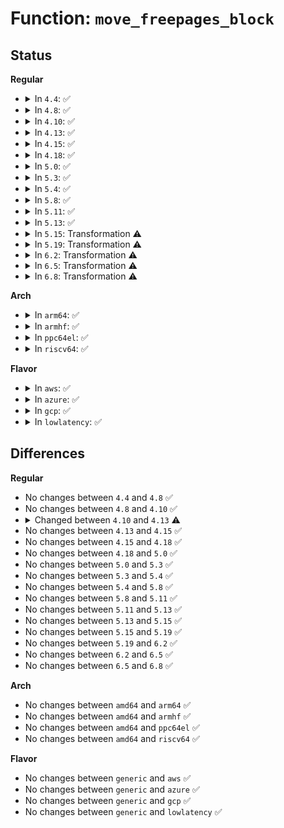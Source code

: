 # Function: <code>move_freepages_block</code>

## Status
<b>Regular</b>
<ul>
<li>
<details>
<summary>In <code>4.4</code>: ✅</summary>

```c
int move_freepages_block(struct zone *zone, struct page *page, int migratetype);
```

**Collision:** Unique Global

**Inline:** No

**Transformation:** False

**Instances:**

```
In mm/page_alloc.c (ffffffff81192a50)
Location: mm/page_alloc.c:1512
Inline: False
Direct callers:
  - mm/page_alloc.c:get_page_from_freelist
  - mm/page_alloc.c:__alloc_pages_nodemask
  - mm/page_isolation.c:unset_migratetype_isolate
  - mm/page_isolation.c:start_isolate_page_range
```
**Symbols:**

```
ffffffff81192a50-ffffffff81192b55: move_freepages_block (STB_GLOBAL)
```
</details>
</li>
<li>
<details>
<summary>In <code>4.8</code>: ✅</summary>

```c
int move_freepages_block(struct zone *zone, struct page *page, int migratetype);
```

**Collision:** Unique Global

**Inline:** No

**Transformation:** False

**Instances:**

```
In mm/page_alloc.c (ffffffff811a8360)
Location: mm/page_alloc.c:1871
Inline: False
Direct callers:
  - mm/page_alloc.c:__alloc_pages_slowpath
  - mm/page_alloc.c:get_page_from_freelist
  - mm/page_alloc.c:__rmqueue
  - mm/page_isolation.c:start_isolate_page_range
  - mm/page_isolation.c:unset_migratetype_isolate
```
**Symbols:**

```
ffffffff811a8360-ffffffff811a8469: move_freepages_block (STB_GLOBAL)
```
</details>
</li>
<li>
<details>
<summary>In <code>4.10</code>: ✅</summary>

```c
int move_freepages_block(struct zone *zone, struct page *page, int migratetype);
```

**Collision:** Unique Global

**Inline:** No

**Transformation:** False

**Instances:**

```
In mm/page_alloc.c (ffffffff811b8730)
Location: mm/page_alloc.c:1890
Inline: False
Direct callers:
  - mm/page_alloc.c:get_page_from_freelist
  - mm/page_alloc.c:__rmqueue
  - mm/page_alloc.c:unreserve_highatomic_pageblock
  - mm/page_isolation.c:start_isolate_page_range
  - mm/page_isolation.c:unset_migratetype_isolate
```
**Symbols:**

```
ffffffff811b8730-ffffffff811b8838: move_freepages_block (STB_GLOBAL)
```
</details>
</li>
<li>
<details>
<summary>In <code>4.13</code>: ✅</summary>

```c
int move_freepages_block(struct zone *zone, struct page *page, int migratetype, int *num_movable);
```

**Collision:** Unique Global

**Inline:** No

**Transformation:** False

**Instances:**

```
In mm/page_alloc.c (ffffffff811c04e0)
Location: mm/page_alloc.c:1908
Inline: False
Direct callers:
  - mm/page_alloc.c:get_page_from_freelist
  - mm/page_alloc.c:__rmqueue
  - mm/page_alloc.c:unreserve_highatomic_pageblock
  - mm/page_isolation.c:start_isolate_page_range
  - mm/page_isolation.c:unset_migratetype_isolate
```
**Symbols:**

```
ffffffff811c04e0-ffffffff811c061c: move_freepages_block (STB_GLOBAL)
```
</details>
</li>
<li>
<details>
<summary>In <code>4.15</code>: ✅</summary>

```c
int move_freepages_block(struct zone *zone, struct page *page, int migratetype, int *num_movable);
```

**Collision:** Unique Global

**Inline:** No

**Transformation:** False

**Instances:**

```
In mm/page_alloc.c (ffffffff811d4fc0)
Location: mm/page_alloc.c:1946
Inline: False
Direct callers:
  - mm/page_alloc.c:get_page_from_freelist
  - mm/page_alloc.c:unreserve_highatomic_pageblock
  - mm/page_alloc.c:steal_suitable_fallback
  - mm/page_isolation.c:start_isolate_page_range
  - mm/page_isolation.c:unset_migratetype_isolate
```
**Symbols:**

```
ffffffff811d4fc0-ffffffff811d50fc: move_freepages_block (STB_GLOBAL)
```
</details>
</li>
<li>
<details>
<summary>In <code>4.18</code>: ✅</summary>

```c
int move_freepages_block(struct zone *zone, struct page *page, int migratetype, int *num_movable);
```

**Collision:** Unique Global

**Inline:** No

**Transformation:** False

**Instances:**

```
In mm/page_alloc.c (ffffffff811f63f0)
Location: mm/page_alloc.c:2055
Inline: False
Direct callers:
  - mm/page_alloc.c:get_page_from_freelist
  - mm/page_alloc.c:unreserve_highatomic_pageblock
  - mm/page_alloc.c:steal_suitable_fallback
  - mm/page_isolation.c:start_isolate_page_range
  - mm/page_isolation.c:unset_migratetype_isolate
```
**Symbols:**

```
ffffffff811f63f0-ffffffff811f654f: move_freepages_block (STB_GLOBAL)
```
</details>
</li>
<li>
<details>
<summary>In <code>5.0</code>: ✅</summary>

```c
int move_freepages_block(struct zone *zone, struct page *page, int migratetype, int *num_movable);
```

**Collision:** Unique Global

**Inline:** No

**Transformation:** False

**Instances:**

```
In mm/page_alloc.c (ffffffff812086d0)
Location: mm/page_alloc.c:2095
Inline: False
Direct callers:
  - mm/page_alloc.c:get_page_from_freelist
  - mm/page_alloc.c:unreserve_highatomic_pageblock
  - mm/page_alloc.c:steal_suitable_fallback
  - mm/page_isolation.c:start_isolate_page_range
  - mm/page_isolation.c:unset_migratetype_isolate
```
**Symbols:**

```
ffffffff812086d0-ffffffff8120882c: move_freepages_block (STB_GLOBAL)
```
</details>
</li>
<li>
<details>
<summary>In <code>5.3</code>: ✅</summary>

```c
int move_freepages_block(struct zone *zone, struct page *page, int migratetype, int *num_movable);
```

**Collision:** Unique Global

**Inline:** No

**Transformation:** False

**Instances:**

```
In mm/page_alloc.c (ffffffff8126eb30)
Location: mm/page_alloc.c:2274
Inline: False
Direct callers:
  - mm/page_alloc.c:get_page_from_freelist
  - mm/page_alloc.c:unreserve_highatomic_pageblock
  - mm/page_alloc.c:steal_suitable_fallback
  - mm/page_isolation.c:start_isolate_page_range
  - mm/page_isolation.c:unset_migratetype_isolate
```
**Symbols:**

```
ffffffff8126eb30-ffffffff8126ec81: move_freepages_block (STB_GLOBAL)
```
</details>
</li>
<li>
<details>
<summary>In <code>5.4</code>: ✅</summary>

```c
int move_freepages_block(struct zone *zone, struct page *page, int migratetype, int *num_movable);
```

**Collision:** Unique Global

**Inline:** No

**Transformation:** False

**Instances:**

```
In mm/page_alloc.c (ffffffff8127d970)
Location: mm/page_alloc.c:2265
Inline: False
Direct callers:
  - mm/page_alloc.c:get_page_from_freelist
  - mm/page_alloc.c:unreserve_highatomic_pageblock
  - mm/page_alloc.c:steal_suitable_fallback
  - mm/page_isolation.c:start_isolate_page_range
  - mm/page_isolation.c:unset_migratetype_isolate
```
**Symbols:**

```
ffffffff8127d970-ffffffff8127dac1: move_freepages_block (STB_GLOBAL)
```
</details>
</li>
<li>
<details>
<summary>In <code>5.8</code>: ✅</summary>

```c
int move_freepages_block(struct zone *zone, struct page *page, int migratetype, int *num_movable);
```

**Collision:** Unique Global

**Inline:** No

**Transformation:** False

**Instances:**

```
In mm/page_alloc.c (ffffffff812afa90)
Location: mm/page_alloc.c:2337
Inline: False
Direct callers:
  - mm/page_alloc.c:unreserve_highatomic_pageblock
  - mm/page_alloc.c:steal_suitable_fallback
  - mm/page_isolation.c:unset_migratetype_isolate
  - mm/page_isolation.c:set_migratetype_isolate
```
**Symbols:**

```
ffffffff812afa90-ffffffff812afbe1: move_freepages_block (STB_GLOBAL)
```
</details>
</li>
<li>
<details>
<summary>In <code>5.11</code>: ✅</summary>

```c
int move_freepages_block(struct zone *zone, struct page *page, int migratetype, int *num_movable);
```

**Collision:** Unique Global

**Inline:** No

**Transformation:** False

**Instances:**

```
In mm/page_alloc.c (ffffffff812bb730)
Location: mm/page_alloc.c:2415
Inline: False
Direct callers:
  - mm/page_alloc.c:unreserve_highatomic_pageblock
  - mm/page_alloc.c:steal_suitable_fallback
  - mm/page_isolation.c:unset_migratetype_isolate
  - mm/page_isolation.c:set_migratetype_isolate
```
**Symbols:**

```
ffffffff812bb730-ffffffff812bb88c: move_freepages_block (STB_GLOBAL)
```
</details>
</li>
<li>
<details>
<summary>In <code>5.13</code>: ✅</summary>

```c
int move_freepages_block(struct zone *zone, struct page *page, int migratetype, int *num_movable);
```

**Collision:** Unique Global

**Inline:** No

**Transformation:** False

**Instances:**

```
In mm/page_alloc.c (ffffffff812c0780)
Location: mm/page_alloc.c:2467
Inline: False
Direct callers:
  - mm/page_alloc.c:get_page_from_freelist
  - mm/page_alloc.c:unreserve_highatomic_pageblock
  - mm/page_alloc.c:steal_suitable_fallback
  - mm/page_isolation.c:start_isolate_page_range
  - mm/page_isolation.c:unset_migratetype_isolate
```
**Symbols:**

```
ffffffff812c0780-ffffffff812c08e3: move_freepages_block (STB_GLOBAL)
```
</details>
</li>
<li>
<details>
<summary>In <code>5.15</code>: Transformation ⚠️</summary>

```c
int move_freepages_block(struct zone *zone, struct page *page, int migratetype, int *num_movable);
```

**Collision:** Unique Global

**Inline:** No

**Transformation:** True

**Instances:**

```
In mm/page_alloc.c (0)
Location: mm/page_alloc.c:2540
Inline: False
Direct callers:
  - mm/page_alloc.c:get_page_from_freelist
  - mm/page_alloc.c:unreserve_highatomic_pageblock
  - mm/page_alloc.c:steal_suitable_fallback
  - mm/page_isolation.c:start_isolate_page_range
  - mm/page_isolation.c:unset_migratetype_isolate
```
**Symbols:**

```
ffffffff81cbd4d1-ffffffff81cbd518: move_freepages_block.cold (STB_LOCAL)
ffffffff81303630-ffffffff8130383e: move_freepages_block (STB_GLOBAL)
```
</details>
</li>
<li>
<details>
<summary>In <code>5.19</code>: Transformation ⚠️</summary>

```c
int move_freepages_block(struct zone *zone, struct page *page, int migratetype, int *num_movable);
```

**Collision:** Unique Global

**Inline:** No

**Transformation:** True

**Instances:**

```
In mm/page_alloc.c (0)
Location: mm/page_alloc.c:2565
Inline: False
Direct callers:
  - mm/page_alloc.c:get_page_from_freelist
  - mm/page_alloc.c:unreserve_highatomic_pageblock
  - mm/page_alloc.c:steal_suitable_fallback
  - mm/page_isolation.c:unset_migratetype_isolate
```
**Symbols:**

```
ffffffff81e6f4cf-ffffffff81e6f516: move_freepages_block.cold (STB_LOCAL)
ffffffff8136b5a0-ffffffff8136b811: move_freepages_block (STB_GLOBAL)
```
</details>
</li>
<li>
<details>
<summary>In <code>6.2</code>: Transformation ⚠️</summary>

```c
int move_freepages_block(struct zone *zone, struct page *page, int migratetype, int *num_movable);
```

**Collision:** Unique Global

**Inline:** No

**Transformation:** True

**Instances:**

```
In mm/page_alloc.c (0)
Location: mm/page_alloc.c:2644
Inline: False
Direct callers:
  - mm/page_alloc.c:get_page_from_freelist
  - mm/page_alloc.c:unreserve_highatomic_pageblock
  - mm/page_alloc.c:steal_suitable_fallback
  - mm/page_isolation.c:unset_migratetype_isolate
```
**Symbols:**

```
ffffffff8206528a-ffffffff820652d1: move_freepages_block.cold (STB_LOCAL)
ffffffff813e78e0-ffffffff813e7b4f: move_freepages_block (STB_GLOBAL)
```
</details>
</li>
<li>
<details>
<summary>In <code>6.5</code>: Transformation ⚠️</summary>

```c
int move_freepages_block(struct zone *zone, struct page *page, int migratetype, int *num_movable);
```

**Collision:** Unique Global

**Inline:** No

**Transformation:** True

**Instances:**

```
In mm/page_alloc.c (0)
Location: mm/page_alloc.c:1690
Inline: False
Direct callers:
  - mm/page_alloc.c:get_page_from_freelist
  - mm/page_alloc.c:unreserve_highatomic_pageblock
  - mm/page_alloc.c:steal_suitable_fallback
  - mm/page_isolation.c:unset_migratetype_isolate
```
**Symbols:**

```
ffffffff820e4a69-ffffffff820e4ab2: move_freepages_block.cold (STB_LOCAL)
ffffffff8141c9c0-ffffffff8141cc2f: move_freepages_block (STB_GLOBAL)
```
</details>
</li>
<li>
<details>
<summary>In <code>6.8</code>: Transformation ⚠️</summary>

```c
int move_freepages_block(struct zone *zone, struct page *page, int migratetype, int *num_movable);
```

**Collision:** Unique Global

**Inline:** No

**Transformation:** True

**Instances:**

```
In mm/page_alloc.c (0)
Location: mm/page_alloc.c:1653
Inline: False
Direct callers:
  - mm/page_alloc.c:get_page_from_freelist
  - mm/page_alloc.c:unreserve_highatomic_pageblock
  - mm/page_alloc.c:steal_suitable_fallback
  - mm/page_isolation.c:unset_migratetype_isolate
```
**Symbols:**

```
ffffffff821c1704-ffffffff821c174d: move_freepages_block.cold (STB_LOCAL)
ffffffff814494c0-ffffffff8144972c: move_freepages_block (STB_GLOBAL)
```
</details>
</li>
</ul>
<b>Arch</b>
<ul>
<li>
<details>
<summary>In <code>arm64</code>: ✅</summary>

```c
int move_freepages_block(struct zone *zone, struct page *page, int migratetype, int *num_movable);
```

**Collision:** Unique Global

**Inline:** No

**Transformation:** False

**Instances:**

```
In mm/page_alloc.c (ffff800010315240)
Location: mm/page_alloc.c:2265
Inline: False
Direct callers:
  - mm/page_alloc.c:get_page_from_freelist
  - mm/page_alloc.c:unreserve_highatomic_pageblock
  - mm/page_alloc.c:steal_suitable_fallback
  - mm/page_isolation.c:start_isolate_page_range
  - mm/page_isolation.c:unset_migratetype_isolate
```
**Symbols:**

```
ffff800010315240-ffff8000103153f4: move_freepages_block (STB_GLOBAL)
```
</details>
</li>
<li>
<details>
<summary>In <code>armhf</code>: ✅</summary>

```c
int move_freepages_block(struct zone *zone, struct page *page, int migratetype, int *num_movable);
```

**Collision:** Unique Global

**Inline:** No

**Transformation:** False

**Instances:**

```
In mm/page_alloc.c (c052faf8)
Location: mm/page_alloc.c:2265
Inline: False
Direct callers:
  - mm/page_alloc.c:get_page_from_freelist
  - mm/page_alloc.c:unreserve_highatomic_pageblock
  - mm/page_alloc.c:steal_suitable_fallback
  - mm/page_isolation.c:start_isolate_page_range
  - mm/page_isolation.c:unset_migratetype_isolate
```
**Symbols:**

```
c052faf8-c052fc84: move_freepages_block (STB_GLOBAL)
```
</details>
</li>
<li>
<details>
<summary>In <code>ppc64el</code>: ✅</summary>

```c
int move_freepages_block(struct zone *zone, struct page *page, int migratetype, int *num_movable);
```

**Collision:** Unique Global

**Inline:** No

**Transformation:** False

**Instances:**

```
In mm/page_alloc.c (c0000000003e7060)
Location: mm/page_alloc.c:2265
Inline: False
Direct callers:
  - mm/page_alloc.c:get_page_from_freelist
  - mm/page_alloc.c:unreserve_highatomic_pageblock
  - mm/page_alloc.c:unreserve_highatomic_pageblock
  - mm/page_alloc.c:steal_suitable_fallback
  - mm/page_isolation.c:start_isolate_page_range
  - mm/page_isolation.c:unset_migratetype_isolate
```
**Symbols:**

```
c0000000003e7060-c0000000003e7258: move_freepages_block (STB_GLOBAL)
```
</details>
</li>
<li>
<details>
<summary>In <code>riscv64</code>: ✅</summary>

```c
int move_freepages_block(struct zone *zone, struct page *page, int migratetype, int *num_movable);
```

**Collision:** Unique Global

**Inline:** No

**Transformation:** False

**Instances:**

```
In mm/page_alloc.c (ffffffe00021bce0)
Location: mm/page_alloc.c:2265
Inline: False
Direct callers:
  - mm/page_alloc.c:get_page_from_freelist
  - mm/page_alloc.c:unreserve_highatomic_pageblock
  - mm/page_alloc.c:steal_suitable_fallback
  - mm/page_isolation.c:start_isolate_page_range
  - mm/page_isolation.c:unset_migratetype_isolate
```
**Symbols:**

```
ffffffe00021bce0-ffffffe00021be16: move_freepages_block (STB_GLOBAL)
```
</details>
</li>
</ul>
<b>Flavor</b>
<ul>
<li>
<details>
<summary>In <code>aws</code>: ✅</summary>

```c
int move_freepages_block(struct zone *zone, struct page *page, int migratetype, int *num_movable);
```

**Collision:** Unique Global

**Inline:** No

**Transformation:** False

**Instances:**

```
In mm/page_alloc.c (ffffffff81275fc0)
Location: mm/page_alloc.c:2265
Inline: False
Direct callers:
  - mm/page_alloc.c:get_page_from_freelist
  - mm/page_alloc.c:unreserve_highatomic_pageblock
  - mm/page_alloc.c:steal_suitable_fallback
  - mm/page_isolation.c:start_isolate_page_range
  - mm/page_isolation.c:unset_migratetype_isolate
```
**Symbols:**

```
ffffffff81275fc0-ffffffff81276111: move_freepages_block (STB_GLOBAL)
```
</details>
</li>
<li>
<details>
<summary>In <code>azure</code>: ✅</summary>

```c
int move_freepages_block(struct zone *zone, struct page *page, int migratetype, int *num_movable);
```

**Collision:** Unique Global

**Inline:** No

**Transformation:** False

**Instances:**

```
In mm/page_alloc.c (ffffffff81267f10)
Location: mm/page_alloc.c:2265
Inline: False
Direct callers:
  - mm/page_alloc.c:get_page_from_freelist
  - mm/page_alloc.c:unreserve_highatomic_pageblock
  - mm/page_alloc.c:steal_suitable_fallback
  - mm/page_isolation.c:start_isolate_page_range
  - mm/page_isolation.c:unset_migratetype_isolate
```
**Symbols:**

```
ffffffff81267f10-ffffffff81268061: move_freepages_block (STB_GLOBAL)
```
</details>
</li>
<li>
<details>
<summary>In <code>gcp</code>: ✅</summary>

```c
int move_freepages_block(struct zone *zone, struct page *page, int migratetype, int *num_movable);
```

**Collision:** Unique Global

**Inline:** No

**Transformation:** False

**Instances:**

```
In mm/page_alloc.c (ffffffff81273d60)
Location: mm/page_alloc.c:2265
Inline: False
Direct callers:
  - mm/page_alloc.c:get_page_from_freelist
  - mm/page_alloc.c:unreserve_highatomic_pageblock
  - mm/page_alloc.c:steal_suitable_fallback
  - mm/page_isolation.c:start_isolate_page_range
  - mm/page_isolation.c:unset_migratetype_isolate
```
**Symbols:**

```
ffffffff81273d60-ffffffff81273eb1: move_freepages_block (STB_GLOBAL)
```
</details>
</li>
<li>
<details>
<summary>In <code>lowlatency</code>: ✅</summary>

```c
int move_freepages_block(struct zone *zone, struct page *page, int migratetype, int *num_movable);
```

**Collision:** Unique Global

**Inline:** No

**Transformation:** False

**Instances:**

```
In mm/page_alloc.c (ffffffff81283860)
Location: mm/page_alloc.c:2265
Inline: False
Direct callers:
  - mm/page_alloc.c:get_page_from_freelist
  - mm/page_alloc.c:unreserve_highatomic_pageblock
  - mm/page_alloc.c:steal_suitable_fallback
  - mm/page_isolation.c:start_isolate_page_range
  - mm/page_isolation.c:unset_migratetype_isolate
```
**Symbols:**

```
ffffffff81283860-ffffffff812839b1: move_freepages_block (STB_GLOBAL)
```
</details>
</li>
</ul>

## Differences
<b>Regular</b>
<ul>
<li>
No changes between <code>4.4</code> and <code>4.8</code> ✅
</li>
<li>
No changes between <code>4.8</code> and <code>4.10</code> ✅
</li>
<li>
<details>
<summary>Changed between <code>4.10</code> and <code>4.13</code> ⚠️</summary>
<ul>
<li>
<b>Param added. </b>
<code>int *num_movable</code>
</li>
</ul>
</details>
</li>
<li>
No changes between <code>4.13</code> and <code>4.15</code> ✅
</li>
<li>
No changes between <code>4.15</code> and <code>4.18</code> ✅
</li>
<li>
No changes between <code>4.18</code> and <code>5.0</code> ✅
</li>
<li>
No changes between <code>5.0</code> and <code>5.3</code> ✅
</li>
<li>
No changes between <code>5.3</code> and <code>5.4</code> ✅
</li>
<li>
No changes between <code>5.4</code> and <code>5.8</code> ✅
</li>
<li>
No changes between <code>5.8</code> and <code>5.11</code> ✅
</li>
<li>
No changes between <code>5.11</code> and <code>5.13</code> ✅
</li>
<li>
No changes between <code>5.13</code> and <code>5.15</code> ✅
</li>
<li>
No changes between <code>5.15</code> and <code>5.19</code> ✅
</li>
<li>
No changes between <code>5.19</code> and <code>6.2</code> ✅
</li>
<li>
No changes between <code>6.2</code> and <code>6.5</code> ✅
</li>
<li>
No changes between <code>6.5</code> and <code>6.8</code> ✅
</li>
</ul>
<b>Arch</b>
<ul>
<li>
No changes between <code>amd64</code> and <code>arm64</code> ✅
</li>
<li>
No changes between <code>amd64</code> and <code>armhf</code> ✅
</li>
<li>
No changes between <code>amd64</code> and <code>ppc64el</code> ✅
</li>
<li>
No changes between <code>amd64</code> and <code>riscv64</code> ✅
</li>
</ul>
<b>Flavor</b>
<ul>
<li>
No changes between <code>generic</code> and <code>aws</code> ✅
</li>
<li>
No changes between <code>generic</code> and <code>azure</code> ✅
</li>
<li>
No changes between <code>generic</code> and <code>gcp</code> ✅
</li>
<li>
No changes between <code>generic</code> and <code>lowlatency</code> ✅
</li>
</ul>
